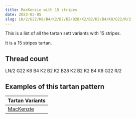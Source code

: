 ```yaml
---
title: MacKenzie with 15 stripes
date: 2023-02-05
slug: LN/2/G22/K8/B4/K2/B2/K2/B28/K2/B2/K2/B4/K8/G22/R/2
---
```

This is a list of all the tartan sett variants with 15 stripes.

It is a 15 stripes tartan.


## Thread count
LN/2 G22 K8 B4 K2 B2 K2 B28 K2 B2 K2 B4 K8 G22 R/2

## Examples of this tartan pattern

| Tartan Variants |
|---------------|
| [MacKenzie](/variants/ln/2/g22/k8/b4/k2/b2/k2/b28/k2/b2/k2/b4/k8/g22/r/2-b304080-g008000-k000000-lne0e0e0-rc00000)||
